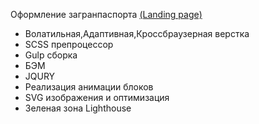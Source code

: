 Оформление загранпаспорта [(Landing page)](https://vetosy.github.io/Pasport/)
- Волатильная,Адаптивная,Кроссбраузерная верстка
- SCSS препроцессор
- Gulp сборка
- БЭМ
- JQURY
- Реализация анимации блоков
- SVG изображения и оптимизация
- Зеленая зона Lighthouse
